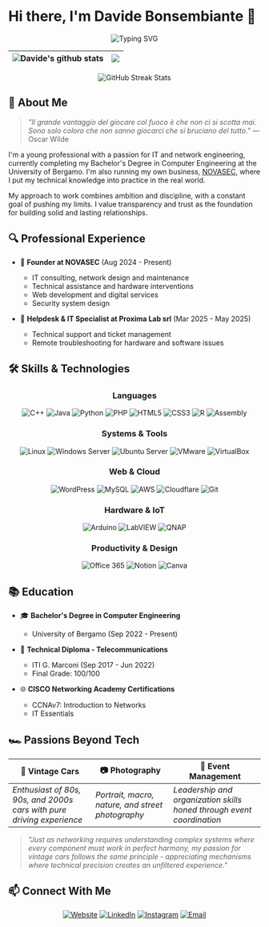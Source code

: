 # Hi there, I'm Davide Bonsembiante 👋

<div align="center">
  <img src="https://readme-typing-svg.herokuapp.com?font=Fira+Code&weight=600&size=30&duration=3000&pause=1000&color=0969DA&center=true&vCenter=true&width=600&lines=IT+Specialist;NOVASEC+Founder;Computer+Engineering+Student" alt="Typing SVG" />
</div>

<div align="center">
  
| <img align="center" src="https://github-readme-stats.vercel.app/api?username=bonsembiante&show_icons=true&include_all_commits=true&theme=transparent&hide_border=true" alt="Davide's github stats" /> | <img align="center" src="https://github-readme-stats.vercel.app/api/top-langs/?username=bonsembiante&layout=compact&theme=transparent&hide_border=true" /> |
| ------------- | ------------- |
<img src="https://github-readme-streak-stats.herokuapp.com/?user=bonsembiante&theme=transparent" alt="GitHub Streak Stats">
</div>

## 🧠 About Me

> *"Il grande vantaggio del giocare col fuoco è che non ci si scotta mai. Sono solo coloro che non sanno giocarci che si bruciano del tutto."* — Oscar Wilde

I'm a young professional with a passion for IT and network engineering, currently completing my Bachelor's Degree in Computer Engineering at the University of Bergamo. I'm also running my own business, [NOVASEC](https://novasec.it), where I put my technical knowledge into practice in the real world.

My approach to work combines ambition and discipline, with a constant goal of pushing my limits. I value transparency and trust as the foundation for building solid and lasting relationships.

## 🔍 Professional Experience

- 🚀 **Founder at NOVASEC** (Aug 2024 - Present)
  - IT consulting, network design and maintenance
  - Technical assistance and hardware interventions
  - Web development and digital services
  - Security system design

- 💼 **Helpdesk & IT Specialist at Proxima Lab srl** (Mar 2025 - May 2025)
  - Technical support and ticket management
  - Remote troubleshooting for hardware and software issues

## 🛠️ Skills & Technologies

<div align="center">

### Languages
![C++](https://img.shields.io/badge/-C++-00599C?style=for-the-badge&logo=cplusplus&logoColor=white)
![Java](https://img.shields.io/badge/-Java-ED8B00?style=for-the-badge&logo=openjdk&logoColor=white)
![Python](https://img.shields.io/badge/-Python-3776AB?style=for-the-badge&logo=python&logoColor=white)
![PHP](https://img.shields.io/badge/-PHP-777BB4?style=for-the-badge&logo=php&logoColor=white)
![HTML5](https://img.shields.io/badge/-HTML5-E34F26?style=for-the-badge&logo=html5&logoColor=white)
![CSS3](https://img.shields.io/badge/-CSS3-1572B6?style=for-the-badge&logo=css3&logoColor=white)
![R](https://img.shields.io/badge/-R-276DC3?style=for-the-badge&logo=r&logoColor=white)
![Assembly](https://img.shields.io/badge/-Assembly_MIPS-6E4C13?style=for-the-badge&logo=assemblyscript&logoColor=white)

### Systems & Tools
![Linux](https://img.shields.io/badge/-Linux-FCC624?style=for-the-badge&logo=linux&logoColor=black)
![Windows Server](https://img.shields.io/badge/-Windows_Server-0078D6?style=for-the-badge&logo=windows&logoColor=white)
![Ubuntu Server](https://img.shields.io/badge/-Ubuntu_Server-E95420?style=for-the-badge&logo=ubuntu&logoColor=white)
![VMware](https://img.shields.io/badge/-VMware-607078?style=for-the-badge&logo=vmware&logoColor=white)
![VirtualBox](https://img.shields.io/badge/-VirtualBox-183A61?style=for-the-badge&logo=virtualbox&logoColor=white)

### Web & Cloud
![WordPress](https://img.shields.io/badge/-WordPress-21759B?style=for-the-badge&logo=wordpress&logoColor=white)
![MySQL](https://img.shields.io/badge/-MySQL-4479A1?style=for-the-badge&logo=mysql&logoColor=white)
![AWS](https://img.shields.io/badge/-AWS-232F3E?style=for-the-badge&logo=amazonaws&logoColor=white)
![Cloudflare](https://img.shields.io/badge/-Cloudflare-F38020?style=for-the-badge&logo=cloudflare&logoColor=white)
![Git](https://img.shields.io/badge/-Git-F05032?style=for-the-badge&logo=git&logoColor=white)

### Hardware & IoT
![Arduino](https://img.shields.io/badge/-Arduino-00979D?style=for-the-badge&logo=arduino&logoColor=white)
![LabVIEW](https://img.shields.io/badge/-LabVIEW-FFDB00?style=for-the-badge&logo=labview&logoColor=black)
![QNAP](https://img.shields.io/badge/-QNAP_NAS-84B135?style=for-the-badge&logo=qnap&logoColor=white)

### Productivity & Design
![Office 365](https://img.shields.io/badge/-Office_365-D83B01?style=for-the-badge&logo=microsoftoffice&logoColor=white)
![Notion](https://img.shields.io/badge/-Notion-000000?style=for-the-badge&logo=notion&logoColor=white)
![Canva](https://img.shields.io/badge/-Canva-00C4CC?style=for-the-badge&logo=canva&logoColor=white)

</div>

## 📚 Education

- 🎓 **Bachelor's Degree in Computer Engineering**
  - University of Bergamo (Sep 2022 - Present)

- 📜 **Technical Diploma - Telecommunications**
  - ITI G. Marconi (Sep 2017 - Jun 2022)
  - Final Grade: 100/100

- 🌐 **CISCO Networking Academy Certifications**
  - CCNAv7: Introduction to Networks
  - IT Essentials

## 🏎️ Passions Beyond Tech

<div align="center">
  
| 🚗 **Vintage Cars** | 📷 **Photography** | 🎯 **Event Management** |
|--------------------|--------------------|--------------------------|
| *Enthusiast of 80s, 90s, and 2000s cars with pure driving experience* | *Portrait, macro, nature, and street photography* | *Leadership and organization skills honed through event coordination* |

</div>

> *"Just as networking requires understanding complex systems where every component must work in perfect harmony, my passion for vintage cars follows the same principle - appreciating mechanisms where technical precision creates an unfiltered experience."*

## 📫 Connect With Me

<div align="center">
  <a href="https://davidebonsembiante.eu" target="_blank"><img alt="Website" src="https://img.shields.io/badge/Website-davidebonsembiante.eu-blue?style=flat-square&logo=google-chrome"></a>
  <a href="https://www.linkedin.com/in/davide-bonsembiante/" target="_blank"><img alt="LinkedIn" src="https://img.shields.io/badge/LinkedIn-@davide--bonsembiante-blue?style=flat-square&logo=linkedin"></a>
  <a href="https://www.instagram.com/bns.davide_001/" target="_blank"><img alt="Instagram" src="https://img.shields.io/badge/Instagram-@bns.davide__001-purple?style=flat-square&logo=instagram"></a>
  <a href="mailto:davide@novasec.it" target="_blank"><img alt="Email" src="https://img.shields.io/badge/Email-davide@novasec.it-red?style=flat-square&logo=gmail"></a>
</div>

<!--
**bonsembiante/bonsembiante** is a ✨ *special* ✨ repository because its `README.md` (this file) appears on your GitHub profile.
-->
